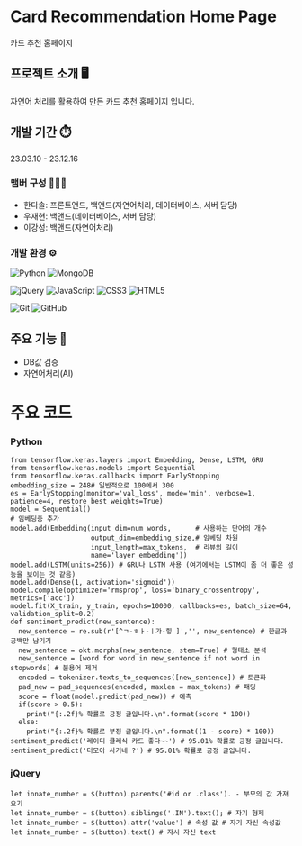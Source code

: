 # Card Recommendation Home Page
카드 추천 홈페이지

## 프로젝트 소개 🖥️
자연어 처리를 활용하여 만든 카드 추천 홈페이지 입니다.

## 개발 기간 ⏱️
23.03.10 - 23.12.16

### 맴버 구성 🧑‍🤝‍🧑
- 한다솔: 프론트앤드, 백앤드(자연어처리, 데이터베이스, 서버 담당)
- 우재현: 백앤드(데이터베이스, 서버 담당)
- 이강성: 백앤드(자연어처리)

### 개발 환경 ⚙️
![Python](https://img.shields.io/badge/python-3670A0?style=for-the-badge&logo=python&logoColor=ffdd54)
![MongoDB](https://img.shields.io/badge/MongoDB-%234ea94b.svg?style=for-the-badge&logo=mongodb&logoColor=white)


![jQuery](https://img.shields.io/badge/jquery-%230769AD.svg?style=for-the-badge&logo=jquery&logoColor=white)
![JavaScript](https://img.shields.io/badge/javascript-%23323330.svg?style=for-the-badge&logo=javascript&logoColor=%23F7DF1E)
![CSS3](https://img.shields.io/badge/css3-%231572B6.svg?style=for-the-badge&logo=css3&logoColor=white)
![HTML5](https://img.shields.io/badge/html5-%23E34F26.svg?style=for-the-badge&logo=html5&logoColor=white)

![Git](https://img.shields.io/badge/git-%23F05033.svg?style=for-the-badge&logo=git&logoColor=white)
![GitHub](https://img.shields.io/badge/github-%23121011.svg?style=for-the-badge&logo=github&logoColor=white)

## 주요 기능 📌
- DB값 검증
- 자연어처리(AI)

# 주요 코드
### Python
    from tensorflow.keras.layers import Embedding, Dense, LSTM, GRU
    from tensorflow.keras.models import Sequential
    from tensorflow.keras.callbacks import EarlyStopping
    embedding_size = 248# 일반적으로 100에서 300
    es = EarlyStopping(monitor='val_loss', mode='min', verbose=1, patience=4, restore_best_weights=True)
    model = Sequential()
    # 임베딩층 추가
    model.add(Embedding(input_dim=num_words,      # 사용하는 단어의 개수
                        output_dim=embedding_size,# 임베딩 차원
                        input_length=max_tokens,  # 리뷰의 길이
                        name='layer_embedding'))
    model.add(LSTM(units=256)) # GRU나 LSTM 사용 (여기에서는 LSTM이 좀 더 좋은 성능을 보이는 것 같음)
    model.add(Dense(1, activation='sigmoid'))
    model.compile(optimizer='rmsprop', loss='binary_crossentropy', metrics=['acc'])
    model.fit(X_train, y_train, epochs=10000, callbacks=es, batch_size=64, validation_split=0.2)
    def sentiment_predict(new_sentence):
      new_sentence = re.sub(r'[^ㄱ-ㅎㅏ-ㅣ가-힣 ]','', new_sentence) # 한글과 공백만 남기기
      new_sentence = okt.morphs(new_sentence, stem=True) # 형태소 분석
      new_sentence = [word for word in new_sentence if not word in stopwords] # 불용어 제거
      encoded = tokenizer.texts_to_sequences([new_sentence]) # 토큰화
      pad_new = pad_sequences(encoded, maxlen = max_tokens) # 패딩
      score = float(model.predict(pad_new)) # 예측
      if(score > 0.5):
        print("{:.2f}% 확률로 긍정 글입니다.\n".format(score * 100))
      else:
        print("{:.2f}% 확률로 부정 글입니다.\n".format((1 - score) * 100))
    sentiment_predict('레이디 클레식 카드 좋다~~') # 95.01% 확률로 긍정 글입니다.
    sentiment_predict('더모아 사기네 ?') # 95.01% 확률로 긍정 글입니다.
### jQuery
    let innate_number = $(button).parents('#id or .class'). - 부모의 값 가져요기
    let innate_number = $(button).siblings('.IN').text(); # 자기 형제
    let innate_number = $(button).attr('value') # 속성 값 # 자기 자신 속성값
    let innate_number = $(button).text() # 자시 자신 text
    
